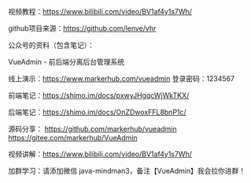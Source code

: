 视频教程：https://www.bilibili.com/video/BV1af4y1s7Wh/

github项目来源：https://github.com/lenve/vhr



公众号的资料（包含笔记）：

VueAdmin - 前后端分离后台管理系统

线上演示：https://www.markerhub.com/vueadmin
登录密码：1234567

前端笔记：https://shimo.im/docs/pxwyJHgqcWjWkTKX/

后端笔记：https://shimo.im/docs/OnZDwoxFFL8bnP1c/

源码分享：
https://github.com/markerhub/vueadmin
https://gitee.com/markerhub/VueAdmin

视频讲解：https://www.bilibili.com/video/BV1af4y1s7Wh/

加群学习：请添加微信 java-mindman3，备注【VueAdmin】我会拉你进群！